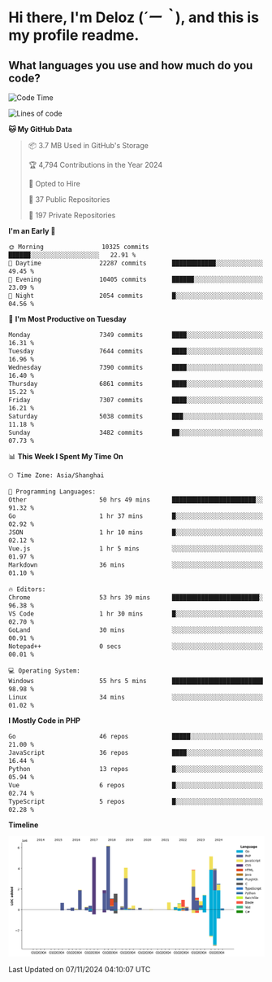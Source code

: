 # **Hi there, I'm Deloz (*´ー｀*), and this is my profile readme.**

## **What languages you use and how much do you code?**

<!--START_SECTION:waka-->
![Code Time](http://img.shields.io/badge/Code%20Time-4%2C998%20hrs%2026%20mins-blue)

![Lines of code](https://img.shields.io/badge/From%20Hello%20World%20I%27ve%20Written-46.1%20million%20lines%20of%20code-blue)

**🐱 My GitHub Data** 

> 📦 3.7 MB Used in GitHub's Storage 
 > 
> 🏆 4,794 Contributions in the Year 2024
 > 
> 💼 Opted to Hire
 > 
> 📜 37 Public Repositories 
 > 
> 🔑 197 Private Repositories 
 > 
**I'm an Early 🐤** 

```text
🌞 Morning                10325 commits       ██████░░░░░░░░░░░░░░░░░░░   22.91 % 
🌆 Daytime                22287 commits       ████████████░░░░░░░░░░░░░   49.45 % 
🌃 Evening                10405 commits       ██████░░░░░░░░░░░░░░░░░░░   23.09 % 
🌙 Night                  2054 commits        █░░░░░░░░░░░░░░░░░░░░░░░░   04.56 % 
```
📅 **I'm Most Productive on Tuesday** 

```text
Monday                   7349 commits        ████░░░░░░░░░░░░░░░░░░░░░   16.31 % 
Tuesday                  7644 commits        ████░░░░░░░░░░░░░░░░░░░░░   16.96 % 
Wednesday                7390 commits        ████░░░░░░░░░░░░░░░░░░░░░   16.40 % 
Thursday                 6861 commits        ████░░░░░░░░░░░░░░░░░░░░░   15.22 % 
Friday                   7307 commits        ████░░░░░░░░░░░░░░░░░░░░░   16.21 % 
Saturday                 5038 commits        ███░░░░░░░░░░░░░░░░░░░░░░   11.18 % 
Sunday                   3482 commits        ██░░░░░░░░░░░░░░░░░░░░░░░   07.73 % 
```


📊 **This Week I Spent My Time On** 

```text
🕑︎ Time Zone: Asia/Shanghai

💬 Programming Languages: 
Other                    50 hrs 49 mins      ███████████████████████░░   91.32 % 
Go                       1 hr 37 mins        █░░░░░░░░░░░░░░░░░░░░░░░░   02.92 % 
JSON                     1 hr 10 mins        █░░░░░░░░░░░░░░░░░░░░░░░░   02.12 % 
Vue.js                   1 hr 5 mins         ░░░░░░░░░░░░░░░░░░░░░░░░░   01.97 % 
Markdown                 36 mins             ░░░░░░░░░░░░░░░░░░░░░░░░░   01.10 % 

🔥 Editors: 
Chrome                   53 hrs 39 mins      ████████████████████████░   96.38 % 
VS Code                  1 hr 30 mins        █░░░░░░░░░░░░░░░░░░░░░░░░   02.70 % 
GoLand                   30 mins             ░░░░░░░░░░░░░░░░░░░░░░░░░   00.91 % 
Notepad++                0 secs              ░░░░░░░░░░░░░░░░░░░░░░░░░   00.01 % 

💻 Operating System: 
Windows                  55 hrs 5 mins       █████████████████████████   98.98 % 
Linux                    34 mins             ░░░░░░░░░░░░░░░░░░░░░░░░░   01.02 % 
```

**I Mostly Code in PHP** 

```text
Go                       46 repos            █████░░░░░░░░░░░░░░░░░░░░   21.00 % 
JavaScript               36 repos            ████░░░░░░░░░░░░░░░░░░░░░   16.44 % 
Python                   13 repos            █░░░░░░░░░░░░░░░░░░░░░░░░   05.94 % 
Vue                      6 repos             █░░░░░░░░░░░░░░░░░░░░░░░░   02.74 % 
TypeScript               5 repos             █░░░░░░░░░░░░░░░░░░░░░░░░   02.28 % 
```



**Timeline**

![Lines of Code chart](https://raw.githubusercontent.com/deloz/deloz/main/assets/bar_graph.png)


 Last Updated on 07/11/2024 04:10:07 UTC
<!--END_SECTION:waka-->
